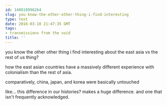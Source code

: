 ```yaml
---
id: 140818996264
slug: you-know-the-other-other-thing-i-find-interesting
type: text
date: 2016-03-10 21:47:35 GMT
tags:
- transmissions from the void
title: ''
---
```


you know the other other thing i find interesting about the east asia vs the rest of us thing?

how the east asian countries have a massively different experience with colonialism than the rest of asia. 

comparatively, china, japan, and korea were basically untouched

like... this difference in our histories? makes a huge difference. and one that isn't frequently acknowledged. 